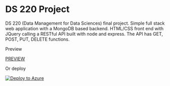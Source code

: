 # DS 220 Project

DS 220 (Data Management for Data Sciences) final project. Simple full stack web application with a MongoDB based backend. HTML/CSS front end with JQuery calling a RESTful API built with node and express. The API has GET, POST, PUT, DELETE functions. 

Preview 

[PREVIEW](http://13.92.254.20:9000/) 

Or deploy

[![Deploy to Azure](https://azuredeploy.net/deploybutton.png)](https://azuredeploy.net/)

